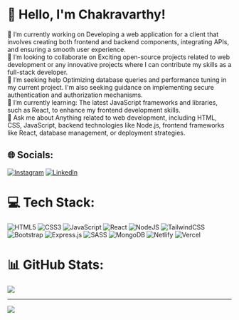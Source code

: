 # 💫 Hello, I'm Chakravarthy!
🔭 I’m currently working on Developing a web application for a client that involves creating both frontend and backend components, integrating APIs, and ensuring a smooth user experience.<br>👯 I’m looking to collaborate on Exciting open-source projects related to web development or any innovative projects where I can contribute my skills as a full-stack developer.<br>🤝 I’m seeking help Optimizing database queries and performance tuning in my current project. I'm also seeking guidance on implementing secure authentication and authorization mechanisms.<br>🌱 I’m currently learning: The latest JavaScript frameworks and libraries, such as React, to enhance my frontend development skills.<br>💬 Ask me about Anything related to web development, including HTML, CSS, JavaScript, backend technologies like Node.js, frontend frameworks like React, database management, or deployment strategies.<br>


## 🌐 Socials:
[![Instagram](https://img.shields.io/badge/Instagram-%23E4405F.svg?logo=Instagram&logoColor=white)](https://www.instagram.com/chakravarthy__e/) [![LinkedIn](https://img.shields.io/badge/LinkedIn-%230077B5.svg?logo=linkedin&logoColor=white)](https://linkedin.com/in/chakravarthy-e) 

# 💻 Tech Stack:
![HTML5](https://img.shields.io/badge/html5-%23E34F26.svg?style=for-the-badge&logo=html5&logoColor=white) ![CSS3](https://img.shields.io/badge/css3-%231572B6.svg?style=for-the-badge&logo=css3&logoColor=white) ![JavaScript](https://img.shields.io/badge/javascript-%23323330.svg?style=for-the-badge&logo=javascript&logoColor=%23F7DF1E) ![React](https://img.shields.io/badge/react-%2320232a.svg?style=for-the-badge&logo=react&logoColor=%2361DAFB) ![NodeJS](https://img.shields.io/badge/node.js-6DA55F?style=for-the-badge&logo=node.js&logoColor=white) ![TailwindCSS](https://img.shields.io/badge/tailwindcss-%2338B2AC.svg?style=for-the-badge&logo=tailwind-css&logoColor=white) ![Bootstrap](https://img.shields.io/badge/bootstrap-%23563D7C.svg?style=for-the-badge&logo=bootstrap&logoColor=white) ![Express.js](https://img.shields.io/badge/express.js-%23404d59.svg?style=for-the-badge&logo=express&logoColor=%2361DAFB) ![SASS](https://img.shields.io/badge/SASS-hotpink.svg?style=for-the-badge&logo=SASS&logoColor=white) ![MongoDB](https://img.shields.io/badge/MongoDB-%234ea94b.svg?style=for-the-badge&logo=mongodb&logoColor=white) ![Netlify](https://img.shields.io/badge/netlify-%23000000.svg?style=for-the-badge&logo=netlify&logoColor=#00C7B7) ![Vercel](https://img.shields.io/badge/vercel-%23000000.svg?style=for-the-badge&logo=vercel&logoColor=white)
# 📊 GitHub Stats:
![](https://github-readme-streak-stats.herokuapp.com/?user=Chakravarthy-E&theme=dark&hide_border=false)<br/>

---
[![](https://visitcount.itsvg.in/api?id=Chakravarthy-E&icon=5&color=1)](https://visitcount.itsvg.in)

<!-- Proudly created with GPRM ( https://gprm.itsvg.in ) -->
